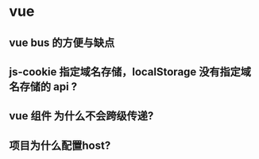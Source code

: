 # vue

## vue bus 的方便与缺点

## js-cookie 指定域名存储，localStorage 没有指定域名存储的 api ?

## vue 组件 为什么不会跨级传递?

## 项目为什么配置host?

